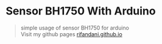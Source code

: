 # Sensor BH1750 With Arduino
> simple usage of sensor BH1750 for arduino <br>
> Visit my github pages [rifandani.github.io](https://rifandani.github.io/ "gass")
